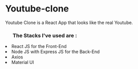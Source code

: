 # <h1>Youtube-clone</h1>

Youtube Clone is a React App that looks like the real Youtube. 

<ul><h3>The Stacks I've used are : </h3></ul>
  <li>React JS for the Front-End</li>
  <li>Node JS with Express JS for the Back-End</li>
  <li>Axios</li>
  <li>Material UI</li>

